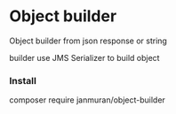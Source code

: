 # Object builder
Object builder from json response or string

builder use JMS Serializer to build object

### Install

composer require janmuran/object-builder

